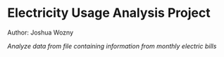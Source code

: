 # Electricity Usage Analysis Project

Author: Joshua Wozny

<i>Analyze data from file containing information from monthly electric bills</i>
